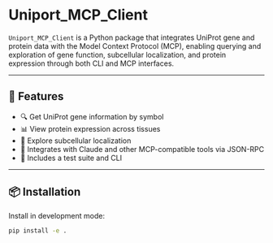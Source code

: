 # Uniport_MCP_Client

`Uniport_MCP_Client` is a Python package that integrates UniProt gene and protein data with the Model Context Protocol (MCP), enabling querying and exploration of gene function, subcellular localization, and protein expression through both CLI and MCP interfaces.

---

## 🚀 Features

- 🔍 Get UniProt gene information by symbol
- 📊 View protein expression across tissues
- 📍 Explore subcellular localization
- 🤖 Integrates with Claude and other MCP-compatible tools via JSON-RPC
- 🧪 Includes a test suite and CLI

---

## 📦 Installation

Install in development mode:

```bash
pip install -e .

